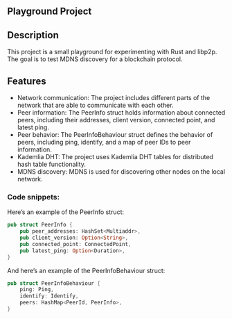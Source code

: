 ## Playground Project

## Description

This project is a small playground for experimenting with Rust and libp2p. The goal is to test MDNS discovery for a blockchain protocol.

## Features

- Network communication: The project includes different parts of the network that are able to communicate with each other.
- Peer information: The PeerInfo struct holds information about connected peers, including their addresses, client version, connected point, and latest ping.
- Peer behavior: The PeerInfoBehaviour struct defines the behavior of peers, including ping, identify, and a map of peer IDs to peer information.
- Kademlia DHT: The project uses Kademlia DHT tables for distributed hash table functionality.
- MDNS discovery: MDNS is used for discovering other nodes on the local network.

### Code snippets: 

Here’s an example of the PeerInfo struct:

```Rust
pub struct PeerInfo {
    pub peer_addresses: HashSet<Multiaddr>,
    pub client_version: Option<String>,
    pub connected_point: ConnectedPoint,
    pub latest_ping: Option<Duration>,
}
```


And here’s an example of the PeerInfoBehaviour struct:

```Rust
pub struct PeerInfoBehaviour {
    ping: Ping,
    identify: Identify,
    peers: HashMap<PeerId, PeerInfo>,
}
```
